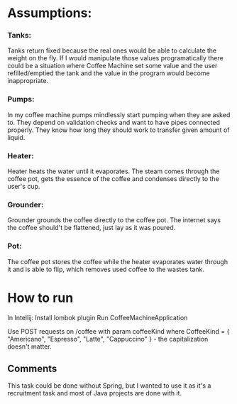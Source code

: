 # Assumptions:
### Tanks:
Tanks return fixed because the real ones would be able to calculate the weight on the fly.
If I would manipulate those values programatically there could be a situation where
Coffee Machine set some value and the user refilled/emptied the tank and the value in the
program would become inappropriate.

### Pumps:
In my coffee machine pumps mindlessly start pumping when they are asked to.
They depend on validation checks and want to have pipes connected properly.
They know how long they should work to transfer given amount of liquid.

### Heater:
Heater heats the water until it evaporates. The steam comes through the coffee pot, gets
the essence of the coffee and condenses directly to the user's cup.

### Grounder:
Grounder grounds the coffee directly to the coffee pot. The internet says the coffee should't
be flattened, just lay as it was poured.

### Pot:
The coffee pot stores the coffee while the heater evaporates water through it and
is able to flip, which removes used coffee to the wastes tank.

# How to run
In Intellij:
Install lombok plugin
Run CoffeeMachineApplication

Use POST requests on /coffee with param coffeeKind where
CoffeeKind = { "Americano", "Espresso", "Latte", "Cappuccino" } - the capitalization doesn't matter.

## Comments
This task could be done without Spring, but I wanted to use it as it's a recruitment task and most 
of Java projects are done with it.
